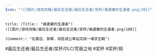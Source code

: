 ```yaml
---
Icon: "![[图片/游戏攻略/最后生还者/最后生还者/奖杯/被遺棄的生還者.png|30]]"
---
```

```ad-common-bronze-trophy
title: (Title:: "被遺棄的生還者")
![[图片/游戏攻略/最后生还者/最后生还者/奖杯/被遺棄的生還者.png|100]]

(Comment:: "在書店、家鄉、郊區或公車站完成一場求生戰")
```

#最后生还者/最后生还者/奖杯/DLC/荒廢之地 #奖杯 #奖杯/铜
